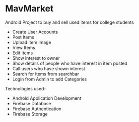 # MavMarket
Android Project to buy and sell used items for college students
<ul>
<li>Create User Accounts</li>
<li>Post Items</li>
<li>Upload item image</li>
<li>View Items</li>
<li>Edit Items</li>
<li>Show interest to owner</li>
<li>Show details of people who have interest in item posted</li>
<li>Call users who have shown interest</li>
<li>Search for items from searchbar</li>
<li>Login from Admin to add Categories</li>
</ul>

Technologies used-
<ul>
<li>Android Application Development</li>
<li>Firebase Database</li>
<li>Firebase Authentication</li>
<li>Firebase Storage</li>
</ul>
